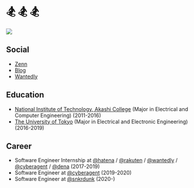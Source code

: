 # 🏂 🏂 🏂

[![](https://img.shields.io/twitter/follow/rinchsan?label=Twitter&style=social)](https://twitter.com/rinchsan)

## Social

- [Zenn](https://zenn.dev/rinchsan)
- [Blog](http://snowman-mh.hatenablog.com/)
- [Wantedly](https://www.wantedly.com/users/19601398)

## Education

- [National Institute of Technology, Akashi College](https://www.akashi.ac.jp/) (Major in Electrical and Computer Engineering) (2011-2016)
- [The University of Tokyo](https://www.u-tokyo.ac.jp/) (Major in Electrical and Electronic Engineering) (2016-2019)

## Career

- Software Engineer Internship at [@hatena](https://github.com/hatena) / [@rakuten](https://github.com/rakutentech) / [@wantedly](https://github.com/wantedly) / [@cyberagent](https://github.com/cyberagent) / [@dena](https://github.com/dena) (2017-2019)
- Software Engineer at [@cyberagent](https://github.com/cyberagent) (2019-2020)
- Software Engineer at [@snkrdunk](https://github.com/snkrdunk) (2020-)
